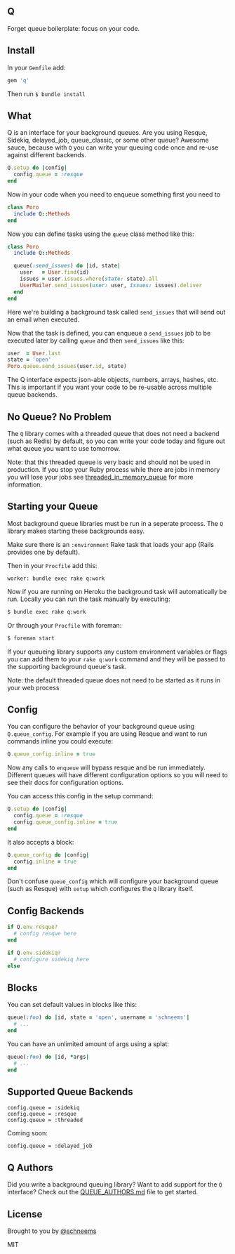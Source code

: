 ## Q

Forget queue boilerplate: focus on your code.

## Install

In your `Gemfile` add:

```ruby
gem 'q'
```

Then run `$ bundle install`

## What

Q is an interface for your background queues. Are you using Resque, Sidekiq, delayed_job, queue_classic, or some other queue? Awesome sauce, because with `Q` you can write your queuing code once and re-use against different backends.

```ruby
Q.setup do |config|
  config.queue = :resque
end
```

Now in your code when you need to enqueue something first you need to

```ruby
class Poro
  include Q::Methods
end
```

Now you can define tasks using the `queue` class method like this:

```ruby
class Poro
  include Q::Methods

  queue(:send_issues) do |id, state|
    user   = User.find(id)
    issues = user.issues.where(state: state).all
    UserMailer.send_issues(user: user, issues: issues).deliver
  end
end
```

Here we're building a background task called `send_issues` that will send out an email when executed.

Now that the task is defined, you can enqueue a `send_issues` job to be executed later by calling `queue` and then `send_issues` like this:

```ruby
user  = User.last
state = 'open'
Poro.queue.send_issues(user.id, state)
```

The Q interface expects json-able objects, numbers, arrays, hashes, etc. This is important if you want your code to be re-usable across multiple queue backends.

## No Queue? No Problem

The `Q` library comes with a threaded queue that does not need a backend (such as Redis) by default, so you can write your code today and figure out what queue you want to use tomorrow.

Note: that this threaded queue is very basic and should not be used in production. If you stop your Ruby process while there are jobs in memory you will lose your jobs see [threaded_in_memory_queue](https://github.com/schneems/threaded_in_memory_queue) for more information.

## Starting your Queue

Most background queue libraries must be run in a seperate process. The `Q` library makes starting these backgrounds easy.

Make sure there is an `:environment` Rake task that loads your app (Rails provides one by default).

Then in your `Procfile` add this:

```
worker: bundle exec rake q:work
```

Now if you are running on Heroku the background task will automatically be run. Locally you can run the task manually by executing:

```sh
$ bundle exec rake q:work
```

Or through your `Procfile` with foreman:

```sh
$ foreman start
```

If your queueing library supports any custom environment variables or flags you can add them to your `rake q:work` command and they will be passed to the supporting background queue's task.

Note: the default threaded queue does not need to be started as it runs in your web process

## Config

You can configure the behavior of your background queue using `Q.queue_config`. For example if you are using Resque and want to run commands inline you could execute:

```ruby
Q.queue_config.inline = true
```

Now any calls to `enqueue` will bypass resque and be run immediately. Different queues will have different configuration options so you will need to see their docs for configuration options.

You can access this config in the setup command:

```ruby
Q.setup do |config|
  config.queue = :resque
  config.queue_config.inline = true
end
```

It also accepts a block:

```ruby
Q.queue_config do |config|
  config.inline = true
end
```

Don't confuse `queue_config` which will configure your background queue (such as Resque) with `setup` which configures the `Q` library itself.

## Config Backends

```ruby
if Q.env.resque?
  # config resque here
end

if Q.env.sidekiq?
  # configure sidekiq here
else
```


## Blocks

You can set default values in blocks like this:

```ruby
queue(:foo) do |id, state = 'open', username = 'schneems'|
  # ...
end
```

You can have an unlimited amount of args using a splat:

```ruby
queue(:foo) do |id, *args|
  # ...
end
```

## Supported Queue Backends

```
config.queue = :sidekiq
config.queue = :resque
config.queue = :threaded
```

Coming soon:

```
config.queue = :delayed_job
```


## Q Authors

Did you write a background queuing library? Want to add support for the `Q` interface? Check out the [QUEUE_AUTHORS.md](QUEUE_AUTHORS.md) file to get started.

## License

Brought to you by [@schneems](http://twitter.com/schneems)

MIT